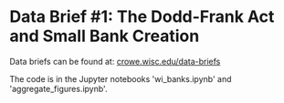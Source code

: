 
# Data Brief \#1: The Dodd-Frank Act and Small Bank Creation

Data briefs can be found at: [crowe.wisc.edu/data-briefs](https://crowe.wisc.edu/data-briefs/)

The code is in the Jupyter notebooks 'wi_banks.ipynb' and 'aggregate_figures.ipynb'. 
